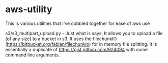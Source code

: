 aws-utility
===========

This is various utilities that I've cobbled together for ease of aws use

s3/s3_multipart_upload.py - Just what is says,  It allows you to upload a file (of any size) to a bucket in s3.  It uses the filechunkIO (https://bitbucket.org/fabian/filechunkio) for in memory file splitting.  It is essentially a duplicate of https://gist.github.com/924094 with some command line arguments.
